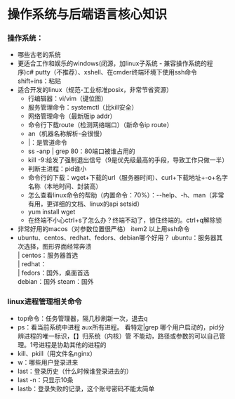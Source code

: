 # 操作系统与后端语言核心知识
### 操作系统：
* 哪些古老的系统
* 更适合工作和娱乐的windows(闭源，加linux子系统 - 兼容操作系统的程序)c#
	putty（不推荐）、xshell、在cmder终端环境下使用ssh命令
	shift+ins：粘贴
* 适合开发的linux（规范-工业标准posix，非常节省资源）
	- 行编辑器：vi/vim（键位图）
	- 服务管理命令：systemctl（比kill安全）
	- 网络管理命令（最新版ip addr）
	- 命令行下载route（检测网络端口）（新命令ip route）
	- an（机器名称解析-会很慢）
	- |：是管道命令
	- ss -anp | grep 80：80端口被谁占用的
	- kill -9:给发了强制退出信号（9是优先级最高的手段，导致工作只做一半）
	- 判断主进程：pid谁小
	- 命令行的下载：wget+下载的url（服务器时间）、curl+下载地址+-o+名字名称（本地时间、封装高）
	- 怎么查看linux命令的帮助（内置命令：70%）：--help、-h、man（非常有用，更详细的文档、linux的api setsid）
	- yum install wget
	- 在终端不小心ctrl+s了怎么办？终端不动了，锁住终端的。ctrl+q解除锁
* 非常好用的macos（对参数位置很严格） item2
	以上用ssh命令
* ubuntu、centos、redhat、fedors、debian哪个好用？
ubuntu：服务器其次选择，图形界面经常奔溃<br/>
| centos：服务器首选<br/>
| redhat：<br/>
| fedors：国外，桌面首选<br/>
debian：国外
steam：国外

### linux进程管理相关命令
* top命令：任务管理器，隔几秒刷新一次，退去q
* ps：看当前系统中进程 aux所有进程。 看特定|grep 哪个用户启动的，pid分辨进程的唯一标识，【】归系统（内核）管 不能动，路径或参数的可以自己管理。1号进程是协助其他的进程的
* kill、pkill（用文件名nginx）
* w：哪些用户登录进来
* last：登录历史（什么时候谁登录进去的）
* last -n：只显示10条
* lastb：登录失败的记录，这个账号密码不能太简单
